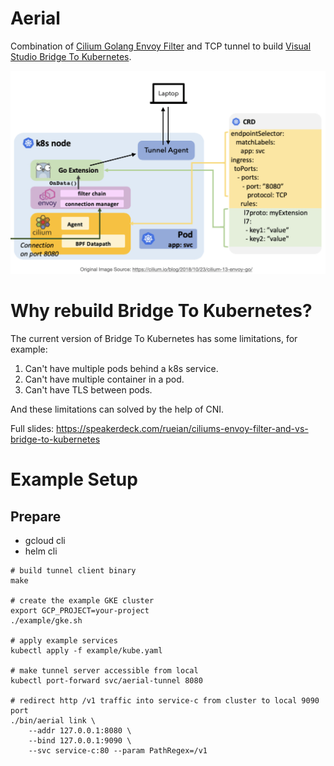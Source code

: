 # Aerial

Combination of [Cilium Golang Envoy Filter](https://docs.cilium.io/en/v1.9/concepts/security/proxy/envoy/#go-extensions) 
and TCP tunnel to build [Visual Studio Bridge To Kubernetes](https://devblogs.microsoft.com/visualstudio/bridge-to-kubernetes-ga/).

![example/overview.png](example/overview.png)

# Why rebuild Bridge To Kubernetes?

The current version of Bridge To Kubernetes has some limitations, for example:
1. Can't have multiple pods behind a k8s service.
2. Can't have multiple container in a pod.
3. Can't have TLS between pods.

And these limitations can solved by the help of CNI.

Full slides: https://speakerdeck.com/rueian/ciliums-envoy-filter-and-vs-bridge-to-kubernetes

# Example Setup

## Prepare

* gcloud cli
* helm cli 

```shell script
# build tunnel client binary
make

# create the example GKE cluster
export GCP_PROJECT=your-project
./example/gke.sh

# apply example services
kubectl apply -f example/kube.yaml

# make tunnel server accessible from local
kubectl port-forward svc/aerial-tunnel 8080

# redirect http /v1 traffic into service-c from cluster to local 9090 port
./bin/aerial link \
    --addr 127.0.0.1:8080 \
    --bind 127.0.0.1:9090 \
    --svc service-c:80 --param PathRegex=/v1
```